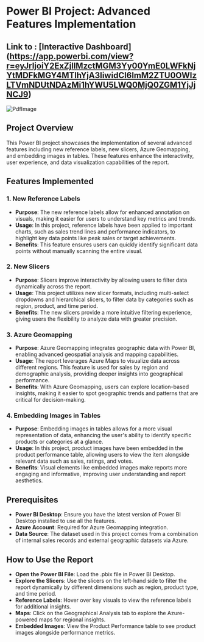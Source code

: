 # Power BI Project: Advanced Features Implementation
## Link to :  [Interactive Dashboard] (https://app.powerbi.com/view?r=eyJrIjoiY2ExZjllMzctMGM3Yy00YmE0LWFkNjYtMDFkMGY4MTlhYjA3IiwidCI6ImM2ZTU0OWIzLTVmNDUtNDAzMi1hYWU5LWQ0MjQ0ZGM1YjJjNCJ9)



![PdfImage](https://github.com/user-attachments/assets/5a57a538-07c9-4558-927d-64c197acb0ad)


## Project Overview
This Power BI project showcases the implementation of several advanced features including new reference labels, new slicers, Azure Geomapping, and embedding images in tables. These features enhance the interactivity, user experience, and data visualization capabilities of the report.

## Features Implemented

### 1. New Reference Labels

- **Purpose**: The new reference labels allow for enhanced annotation on visuals, making it easier for users to understand key metrics and trends.
- **Usage**: In this project, reference labels have been applied to important charts, such as sales trend lines and performance indicators, to highlight key data points like peak sales or target achievements.
- **Benefits**: This feature ensures users can quickly identify significant data points without manually scanning the entire visual.

### 2. New Slicers
- **Purpose**: Slicers improve interactivity by allowing users to filter data dynamically across the report.
- **Usage**: This project utilizes new slicer formats, including multi-select dropdowns and hierarchical slicers, to filter data by categories such as region, product, and time period.
- **Benefits**: The new slicers provide a more intuitive filtering experience, giving users the flexibility to analyze data with greater precision.
### 3. Azure Geomapping
- **Purpose**: Azure Geomapping integrates geographic data with Power BI, enabling advanced geospatial analysis and mapping capabilities.
- **Usage**: The report leverages Azure Maps to visualize data across different regions. This feature is used for sales by region and demographic analysis, providing deeper insights into geographical performance.
- **Benefits**: With Azure Geomapping, users can explore location-based insights, making it easier to spot geographic trends and patterns that are critical for decision-making.
### 4. Embedding Images in Tables
- **Purpose**: Embedding images in tables allows for a more visual representation of data, enhancing the user's ability to identify specific products or categories at a glance.
- **Usage**: In this project, product images have been embedded in the product performance table, allowing users to view the item alongside relevant data such as sales, ratings, and votes.
- **Benefits**: Visual elements like embedded images make reports more engaging and informative, improving user understanding and report aesthetics.

## Prerequisites
- **Power BI Desktop**: Ensure you have the latest version of Power BI Desktop installed to use all the features.
- **Azure Account**: Required for Azure Geomapping integration.
- **Data Source**: The dataset used in this project comes from a combination of internal sales records and external geographic datasets via Azure.
## How to Use the Report
- **Open the Power BI File**: Load the .pbix file in Power BI Desktop.
- **Explore the Slicers**: Use the slicers on the left-hand side to filter the report dynamically by different dimensions such as region, product type, and time period.
- **Reference Labels**: Hover over key visuals to view the reference labels for additional insights.
- **Maps**: Click on the Geographical Analysis tab to explore the Azure-powered maps for regional insights.
- **Embedded Images**: View the Product Performance table to see product images alongside performance metrics.
